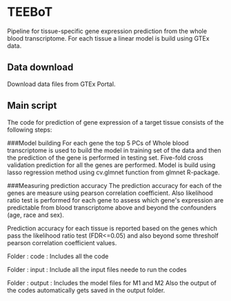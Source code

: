 # TEEBoT
Pipeline for tissue-specific gene expression prediction from the whole blood transcriptome.
For each tissue a linear model is build using GTEx data. 

## Data download
Download data files from GTEx Portal.

## Main script
The code for prediction of gene expression of a target tissue consists of the following steps:

###Model building 
For each gene the top 5 PCs of Whole blood transcriptome is used to build the model in training set of the data and then the prediction of the gene is performed in testing set. Five-fold cross validation prediction for all the genes are performed. 
Model is build using lasso regression method using cv.glmnet function from glmnet R-package.

###Measuring prediction accuracy 
The prediction accuracy for each of the genes are measure using pearson correlation coefficient. Also likelihood ratio test is performed for each gene  to assess which gene's expression are predictable from blood transcriptome above and beyond the confounders (age, race and sex).
 
Prediction accuracy for each tissue is reported based on the genes which pass the likelihood ratio test (FDR<=0.05) and also beyond some thresholf pearson correlation coefficient values. 



Folder : code : Includes all the code

Folder : input : Include all the input files neede to run the codes

Folder : output : Includes the model files for M1 and M2 
                  Also the output of the codes automatically gets saved in the output folder. 
